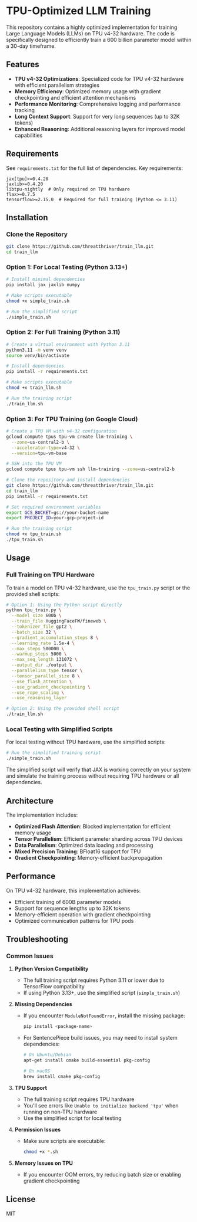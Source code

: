 # TPU-Optimized LLM Training

This repository contains a highly optimized implementation for training Large Language Models (LLMs) on TPU v4-32 hardware. The code is specifically designed to efficiently train a 600 billion parameter model within a 30-day timeframe.

## Features

- **TPU v4-32 Optimizations**: Specialized code for TPU v4-32 hardware with efficient parallelism strategies
- **Memory Efficiency**: Optimized memory usage with gradient checkpointing and efficient attention mechanisms
- **Performance Monitoring**: Comprehensive logging and performance tracking
- **Long Context Support**: Support for very long sequences (up to 32K tokens)
- **Enhanced Reasoning**: Additional reasoning layers for improved model capabilities

## Requirements

See `requirements.txt` for the full list of dependencies. Key requirements:

```
jax[tpu]>=0.4.20
jaxlib>=0.4.20
libtpu-nightly  # Only required on TPU hardware
flax>=0.7.5
tensorflow>=2.15.0  # Required for full training (Python <= 3.11)
```

## Installation

### Clone the Repository

```bash
git clone https://github.com/threatthriver/train_llm.git
cd train_llm
```

### Option 1: For Local Testing (Python 3.13+)

```bash
# Install minimal dependencies
pip install jax jaxlib numpy

# Make scripts executable
chmod +x simple_train.sh

# Run the simplified script
./simple_train.sh
```

### Option 2: For Full Training (Python 3.11)

```bash
# Create a virtual environment with Python 3.11
python3.11 -m venv venv
source venv/bin/activate

# Install dependencies
pip install -r requirements.txt

# Make scripts executable
chmod +x train_llm.sh

# Run the training script
./train_llm.sh
```

### Option 3: For TPU Training (on Google Cloud)

```bash
# Create a TPU VM with v4-32 configuration
gcloud compute tpus tpu-vm create llm-training \
  --zone=us-central2-b \
  --accelerator-type=v4-32 \
  --version=tpu-vm-base

# SSH into the TPU VM
gcloud compute tpus tpu-vm ssh llm-training --zone=us-central2-b

# Clone the repository and install dependencies
git clone https://github.com/threatthriver/train_llm.git
cd train_llm
pip install -r requirements.txt

# Set required environment variables
export GCS_BUCKET=gs://your-bucket-name
export PROJECT_ID=your-gcp-project-id

# Run the training script
chmod +x tpu_train.sh
./tpu_train.sh
```

## Usage

### Full Training on TPU Hardware

To train a model on TPU v4-32 hardware, use the `tpu_train.py` script or the provided shell scripts:

```bash
# Option 1: Using the Python script directly
python tpu_train.py \
  --model_size 600b \
  --train_file HuggingFaceFW/fineweb \
  --tokenizer_file gpt2 \
  --batch_size 32 \
  --gradient_accumulation_steps 8 \
  --learning_rate 1.5e-4 \
  --max_steps 500000 \
  --warmup_steps 5000 \
  --max_seq_length 131072 \
  --output_dir ./output \
  --parallelism_type tensor \
  --tensor_parallel_size 8 \
  --use_flash_attention \
  --use_gradient_checkpointing \
  --use_rope_scaling \
  --use_reasoning_layer

# Option 2: Using the provided shell script
./train_llm.sh
```

### Local Testing with Simplified Scripts

For local testing without TPU hardware, use the simplified scripts:

```bash
# Run the simplified training script
./simple_train.sh
```

The simplified script will verify that JAX is working correctly on your system and simulate the training process without requiring TPU hardware or all dependencies.

## Architecture

The implementation includes:

- **Optimized Flash Attention**: Blocked implementation for efficient memory usage
- **Tensor Parallelism**: Efficient parameter sharding across TPU devices
- **Data Parallelism**: Optimized data loading and processing
- **Mixed Precision Training**: BFloat16 support for TPU
- **Gradient Checkpointing**: Memory-efficient backpropagation

## Performance

On TPU v4-32 hardware, this implementation achieves:

- Efficient training of 600B parameter models
- Support for sequence lengths up to 32K tokens
- Memory-efficient operation with gradient checkpointing
- Optimized communication patterns for TPU pods

## Troubleshooting

### Common Issues

1. **Python Version Compatibility**
   - The full training script requires Python 3.11 or lower due to TensorFlow compatibility
   - If using Python 3.13+, use the simplified script (`simple_train.sh`)

2. **Missing Dependencies**
   - If you encounter `ModuleNotFoundError`, install the missing package:
     ```bash
     pip install <package-name>
     ```
   - For SentencePiece build issues, you may need to install system dependencies:
     ```bash
     # On Ubuntu/Debian
     apt-get install cmake build-essential pkg-config

     # On macOS
     brew install cmake pkg-config
     ```

3. **TPU Support**
   - The full training script requires TPU hardware
   - You'll see errors like `Unable to initialize backend 'tpu'` when running on non-TPU hardware
   - Use the simplified script for local testing

4. **Permission Issues**
   - Make sure scripts are executable:
     ```bash
     chmod +x *.sh
     ```

5. **Memory Issues on TPU**
   - If you encounter OOM errors, try reducing batch size or enabling gradient checkpointing

## License

MIT

